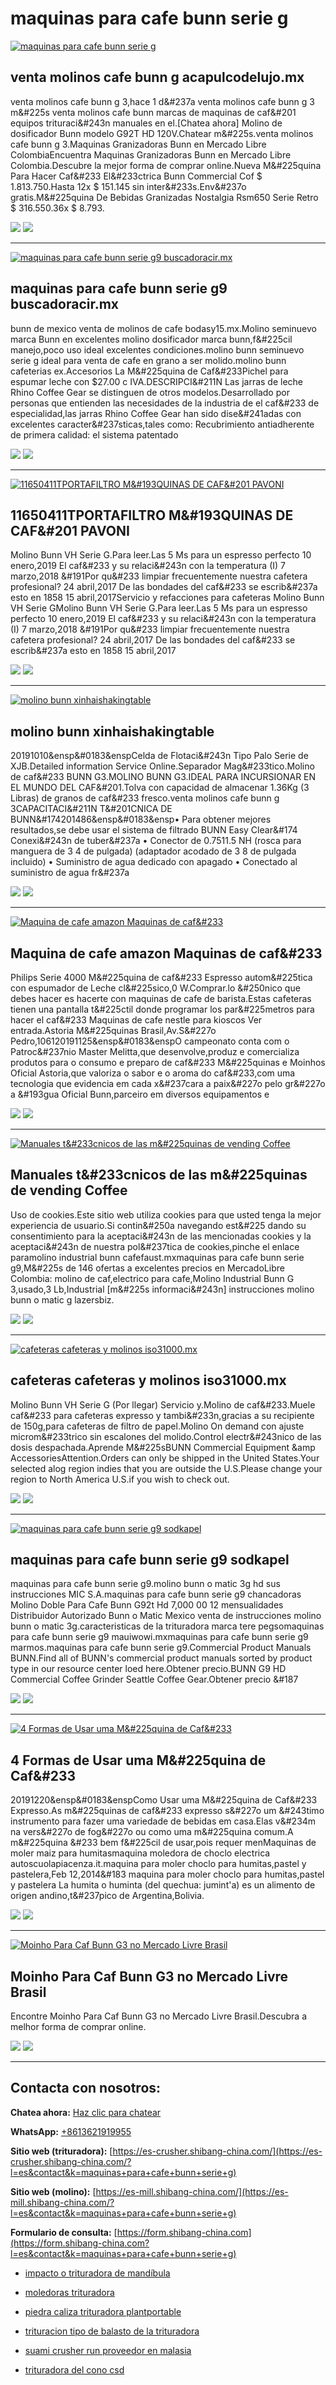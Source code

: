 # maquinas para cafe bunn serie g

<a href="https://swt.shibang-china.com/?l=es&img&k=maquinas+para+cafe+bunn+serie+g" target="_blank">![maquinas para cafe bunn serie g](http://static.shibang-china.com/all-800x300/1254.jpg)</a>

## venta molinos cafe bunn g acapulcodelujo.mx
venta molinos cafe bunn g 3,hace 1 d&#237a venta molinos cafe bunn g 3 m&#225s venta molinos cafe bunn marcas de maquinas de caf&#201 equipos trituraci&#243n manuales en el.[Chatea ahora] Molino de dosificador Bunn modelo G92T HD 120V.Chatear m&#225s.venta molinos cafe bunn g 3.Maquinas Granizadoras Bunn en Mercado Libre ColombiaEncuentra Maquinas Granizadoras Bunn en Mercado Libre Colombia.Descubre la mejor forma de comprar online.Nueva M&#225quina Para Hacer Caf&#233 El&#233ctrica Bunn Commercial Cof $ 1.813.750.Hasta 12x $ 151.145 sin inter&#233s.Env&#237o gratis.M&#225quina De Bebidas Granizadas Nostalgia Rsm650 Serie Retro $ 316.550.36x $ 8.793.


<a href="https://whatsapp.shibangsoft.com/WhatsApp.php" target="_blank" title="WhatsApp">![](http://static.shibang-china.com/icon/whatsapp.png)</a> <a href="https://swt.shibang-china.com/?l=es&icon&k=maquinas+para+cafe+bunn+serie+g" target="_blank">![](http://static.shibang-china.com/icon/chat-es.png)</a>

---

<a href="https://swt.shibang-china.com/?l=es&img&k=maquinas+para+cafe+bunn+serie+g" target="_blank">![maquinas para cafe bunn serie g9 buscadoracir.mx](http://static.shibang-china.com/all-800x300/1143.jpg)</a>

## maquinas para cafe bunn serie g9 buscadoracir.mx
bunn de mexico venta de molinos de cafe bodasy15.mx.Molino seminuevo marca Bunn en excelentes molino dosificador marca bunn,f&#225cil manejo,poco uso ideal excelentes condiciones.molino bunn seminuevo serie g ideal para venta de cafe en grano a ser molido.molino bunn cafeterias ex.Accesorios La M&#225quina de Caf&#233Pichel para espumar leche con $27.00 c IVA.DESCRIPCI&#211N Las jarras de leche Rhino Coffee Gear se distinguen de otros modelos.Desarrollado por personas que entienden las necesidades de la industria de el caf&#233 de especialidad,las jarras Rhino Coffee Gear han sido dise&#241adas con excelentes caracter&#237sticas,tales como: Recubrimiento antiadherente de primera calidad: el sistema patentado


<a href="https://whatsapp.shibangsoft.com/WhatsApp.php" target="_blank" title="WhatsApp">![](http://static.shibang-china.com/icon/whatsapp.png)</a> <a href="https://swt.shibang-china.com/?l=es&icon&k=maquinas+para+cafe+bunn+serie+g" target="_blank">![](http://static.shibang-china.com/icon/chat-es.png)</a>

---

<a href="https://swt.shibang-china.com/?l=es&img&k=maquinas+para+cafe+bunn+serie+g" target="_blank">![11650411TPORTAFILTRO M&#193QUINAS DE CAF&#201 PAVONI](http://static.shibang-china.com/all-800x300/1204.jpg)</a>

## 11650411TPORTAFILTRO M&#193QUINAS DE CAF&#201 PAVONI
Molino Bunn VH Serie G.Para leer.Las 5 Ms para un espresso perfecto 10 enero,2019 El caf&#233 y su relaci&#243n con la temperatura (I) 7 marzo,2018 &#191Por qu&#233 limpiar frecuentemente nuestra cafetera profesional? 24 abril,2017 De las bondades del caf&#233 se escrib&#237a esto en 1858 15 abril,2017Servicio y refacciones para cafeteras Molino Bunn VH Serie GMolino Bunn VH Serie G.Para leer.Las 5 Ms para un espresso perfecto 10 enero,2019 El caf&#233 y su relaci&#243n con la temperatura (I) 7 marzo,2018 &#191Por qu&#233 limpiar frecuentemente nuestra cafetera profesional? 24 abril,2017 De las bondades del caf&#233 se escrib&#237a esto en 1858 15 abril,2017


<a href="https://whatsapp.shibangsoft.com/WhatsApp.php" target="_blank" title="WhatsApp">![](http://static.shibang-china.com/icon/whatsapp.png)</a> <a href="https://swt.shibang-china.com/?l=es&icon&k=maquinas+para+cafe+bunn+serie+g" target="_blank">![](http://static.shibang-china.com/icon/chat-es.png)</a>

---

<a href="https://swt.shibang-china.com/?l=es&img&k=maquinas+para+cafe+bunn+serie+g" target="_blank">![molino bunn xinhaishakingtable](http://static.shibang-china.com/all-800x300/1456.jpg)</a>

## molino bunn xinhaishakingtable
20191010&ensp&#0183&enspCelda de Flotaci&#243n Tipo Palo Serie de XJB.Detailed information Service Online.Separador Mag&#233tico.Molino de caf&#233 BUNN G3.MOLINO BUNN G3.IDEAL PARA INCURSIONAR EN EL MUNDO DEL CAF&#201.Tolva con capacidad de almacenar 1.36Kg (3 Libras) de granos de caf&#233 fresco.venta molinos cafe bunn g 3CAPACITACI&#211N T&#201CNICA DE BUNN&#174201486&ensp&#0183&ensp• Para obtener mejores resultados,se debe usar el sistema de filtrado BUNN Easy Clear&#174 Conexi&#243n de tuber&#237a • Conector de 0.7511.5 NH (rosca para manguera de 3 4 de pulgada) (adaptador acodado de 3 8 de pulgada incluido) • Suministro de agua dedicado con apagado • Conectado al suministro de agua fr&#237a


<a href="https://whatsapp.shibangsoft.com/WhatsApp.php" target="_blank" title="WhatsApp">![](http://static.shibang-china.com/icon/whatsapp.png)</a> <a href="https://swt.shibang-china.com/?l=es&icon&k=maquinas+para+cafe+bunn+serie+g" target="_blank">![](http://static.shibang-china.com/icon/chat-es.png)</a>

---

<a href="https://swt.shibang-china.com/?l=es&img&k=maquinas+para+cafe+bunn+serie+g" target="_blank">![Maquina de cafe amazon Maquinas de caf&#233](http://static.shibang-china.com/all-800x300/1147.jpg)</a>

## Maquina de cafe amazon Maquinas de caf&#233
Philips Serie 4000 M&#225quina de caf&#233 Espresso autom&#225tica con espumador de Leche cl&#225sico,0 W.Comprar.lo &#250nico que debes hacer es hacerte con maquinas de cafe de barista.Estas cafeteras tienen una pantalla t&#225ctil donde programar los par&#225metros para hacer el caf&#233 Maquinas de cafe nestle para kioscos Ver entrada.Astoria M&#225quinas Brasil,Av.S&#227o Pedro,106120191125&ensp&#0183&enspO campeonato conta com o Patroc&#237nio Master Melitta,que desenvolve,produz e comercializa produtos para o consumo e preparo de caf&#233 M&#225quinas e Moinhos Oficial Astoria,que valoriza o sabor e o aroma do caf&#233,com uma tecnologia que evidencia em cada x&#237cara a paix&#227o pelo gr&#227o a &#193gua Oficial Bunn,parceiro em diversos equipamentos e


<a href="https://whatsapp.shibangsoft.com/WhatsApp.php" target="_blank" title="WhatsApp">![](http://static.shibang-china.com/icon/whatsapp.png)</a> <a href="https://swt.shibang-china.com/?l=es&icon&k=maquinas+para+cafe+bunn+serie+g" target="_blank">![](http://static.shibang-china.com/icon/chat-es.png)</a>

---

<a href="https://swt.shibang-china.com/?l=es&img&k=maquinas+para+cafe+bunn+serie+g" target="_blank">![Manuales t&#233cnicos de las m&#225quinas de vending Coffee](http://static.shibang-china.com/all-800x300/1103.jpg)</a>

## Manuales t&#233cnicos de las m&#225quinas de vending Coffee
Uso de cookies.Este sitio web utiliza cookies para que usted tenga la mejor experiencia de usuario.Si contin&#250a navegando est&#225 dando su consentimiento para la aceptaci&#243n de las mencionadas cookies y la aceptaci&#243n de nuestra pol&#237tica de cookies,pinche el enlace paramolino industrial bunn cafefaust.mxmaquinas para cafe bunn serie g9,M&#225s de 146 ofertas a excelentes precios en MercadoLibre Colombia: molino de caf,electrico para cafe,Molino Industrial Bunn G 3,usado,3 Lb,Industrial [m&#225s informaci&#243n] instrucciones molino bunn o matic g lazersbiz.


<a href="https://whatsapp.shibangsoft.com/WhatsApp.php" target="_blank" title="WhatsApp">![](http://static.shibang-china.com/icon/whatsapp.png)</a> <a href="https://swt.shibang-china.com/?l=es&icon&k=maquinas+para+cafe+bunn+serie+g" target="_blank">![](http://static.shibang-china.com/icon/chat-es.png)</a>

---

<a href="https://swt.shibang-china.com/?l=es&img&k=maquinas+para+cafe+bunn+serie+g" target="_blank">![cafeteras cafeteras y molinos iso31000.mx](http://static.shibang-china.com/all-800x300/876.jpg)</a>

## cafeteras cafeteras y molinos iso31000.mx
Molino Bunn VH Serie G (Por llegar) Servicio y.Molino de caf&#233.Muele caf&#233 para cafeteras expresso y tambi&#233n,gracias a su recipiente de 150g,para cafeteras de filtro de papel.Molino On demand con ajuste microm&#233trico sin escalones del molido.Control electr&#243nico de las dosis despachada.Aprende M&#225sBUNN Commercial Equipment &amp AccessoriesAttention.Orders can only be shipped in the United States.Your selected alog region indies that you are outside the U.S.Please change your region to North America U.S.if you wish to check out.


<a href="https://whatsapp.shibangsoft.com/WhatsApp.php" target="_blank" title="WhatsApp">![](http://static.shibang-china.com/icon/whatsapp.png)</a> <a href="https://swt.shibang-china.com/?l=es&icon&k=maquinas+para+cafe+bunn+serie+g" target="_blank">![](http://static.shibang-china.com/icon/chat-es.png)</a>

---

<a href="https://swt.shibang-china.com/?l=es&img&k=maquinas+para+cafe+bunn+serie+g" target="_blank">![maquinas para cafe bunn serie g9 sodkapel](http://static.shibang-china.com/all-800x300/52.jpg)</a>

## maquinas para cafe bunn serie g9 sodkapel
maquinas para cafe bunn serie g9.molino bunn o matic 3g hd sus instrucciones MIC S.A.maquinas para cafe bunn serie g9 chancadoras Molino Doble Para Cafe Bunn G92t Hd 7,000 00 12 mensualidades Distribuidor Autorizado Bunn o Matic Mexico venta de instrucciones molino bunn o matic 3g.caracteristicas de la trituradora marca tere pegsomaquinas para cafe bunn serie g9 mauiwowi.mxmaquinas para cafe bunn serie g9 marmos.maquinas para cafe bunn serie g9.Commercial Product Manuals BUNN.Find all of BUNN's commercial product manuals sorted by product type in our resource center loed here.Obtener precio.BUNN G9 HD Commercial Coffee Grinder Seattle Coffee Gear.Obtener precio &#187


<a href="https://whatsapp.shibangsoft.com/WhatsApp.php" target="_blank" title="WhatsApp">![](http://static.shibang-china.com/icon/whatsapp.png)</a> <a href="https://swt.shibang-china.com/?l=es&icon&k=maquinas+para+cafe+bunn+serie+g" target="_blank">![](http://static.shibang-china.com/icon/chat-es.png)</a>

---

<a href="https://swt.shibang-china.com/?l=es&img&k=maquinas+para+cafe+bunn+serie+g" target="_blank">![4 Formas de Usar uma M&#225quina de Caf&#233](http://static.shibang-china.com/all-800x300/963.jpg)</a>

## 4 Formas de Usar uma M&#225quina de Caf&#233
20191220&ensp&#0183&enspComo Usar uma M&#225quina de Caf&#233 Expresso.As m&#225quinas de caf&#233 expresso s&#227o um &#243timo instrumento para fazer uma variedade de bebidas em casa.Elas v&#234m na vers&#227o de fog&#227o ou como uma m&#225quina comum.A m&#225quina &#233 bem f&#225cil de usar,pois requer menMaquinas de moler maiz para humitasmaquina moledora de choclo electrica autoscuolapiacenza.it.maquina para moler choclo para humitas,pastel y pastelera,Feb 12,2014&#183 maquina para moler choclo para humitas,pastel y pastelera La humita o huminta (del quechua: jumint'a) es un alimento de origen andino,t&#237pico de Argentina,Bolivia.


<a href="https://whatsapp.shibangsoft.com/WhatsApp.php" target="_blank" title="WhatsApp">![](http://static.shibang-china.com/icon/whatsapp.png)</a> <a href="https://swt.shibang-china.com/?l=es&icon&k=maquinas+para+cafe+bunn+serie+g" target="_blank">![](http://static.shibang-china.com/icon/chat-es.png)</a>

---

<a href="https://swt.shibang-china.com/?l=es&img&k=maquinas+para+cafe+bunn+serie+g" target="_blank">![Moinho Para Caf Bunn G3 no Mercado Livre Brasil](http://static.shibang-china.com/all-800x300/898.jpg)</a>

## Moinho Para Caf Bunn G3 no Mercado Livre Brasil
Encontre Moinho Para Caf Bunn G3 no Mercado Livre Brasil.Descubra a melhor forma de comprar online.

<a href="https://whatsapp.shibangsoft.com/WhatsApp.php" target="_blank" title="WhatsApp">![](http://static.shibang-china.com/icon/whatsapp.png)</a> <a href="https://swt.shibang-china.com/?l=es&icon&k=maquinas+para+cafe+bunn+serie+g" target="_blank">![](http://static.shibang-china.com/icon/chat-es.png)</a>

---
## Contacta con nosotros:

**Chatea ahora:** [Haz clic para chatear](https://swt.shibang-china.com?l=es&contact&k=maquinas+para+cafe+bunn+serie+g)

**WhatsApp:**  [+8613621919955](https://whatsapp.shibangsoft.com/WhatsApp.php)

**Sitio web (trituradora):** [https://es-crusher.shibang-china.com/](https://es-crusher.shibang-china.com/?l=es&contact&k=maquinas+para+cafe+bunn+serie+g)

**Sitio web (molino):** [https://es-mill.shibang-china.com/](https://es-mill.shibang-china.com/?l=es&contact&k=maquinas+para+cafe+bunn+serie+g)

**Formulario de consulta:** [https://form.shibang-china.com](https://form.shibang-china.com?l=es&contact&k=maquinas+para+cafe+bunn+serie+g)

* [impacto o trituradora de mandíbula](../90/impacto%20o%20trituradora%20de%20mand%C3%ADbula.md)

* [moledoras trituradora](../88/moledoras%20trituradora.md)

* [piedra caliza trituradora plantportable](../90/piedra%20caliza%20trituradora%20plantportable.md)

* [trituracion tipo de balasto de la trituradora](../84/trituracion%20tipo%20de%20balasto%20de%20la%20trituradora.md)

* [suami crusher run proveedor en malasia](../86/suami%20crusher%20run%20proveedor%20en%20malasia.md)

* [trituradora del cono csd](../85/trituradora%20del%20cono%20csd.md)